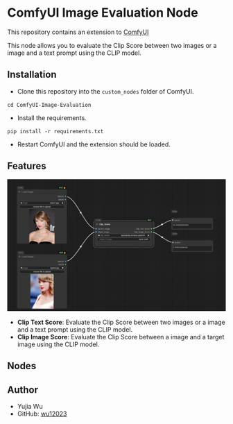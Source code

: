 # ComfyUI Image Evaluation Node

This repository contains an extension to [ComfyUI](https://github.com/comfyanonymous/ComfyUI)

This node allows you to evaluate the Clip Score between two images or a image and a text prompt using the CLIP model.

## Installation
- Clone this repository into the `custom_nodes` folder of ComfyUI. 
```
cd ComfyUI-Image-Evaluation
```
- Install the requirements.
```
pip install -r requirements.txt
```
- Restart ComfyUI and the extension should be loaded.

## Features
![Alt text](images/clip_score.png)
- **Clip Text Score**: Evaluate the Clip Score between two images or a image and a text prompt using the CLIP model.
- **Clip Image Score**: Evaluate the Clip Score between a image and a target image using the CLIP model.

## Nodes

## Author
- Yujia Wu
- GitHub: [wu12023](https://github.com/wu12023)
